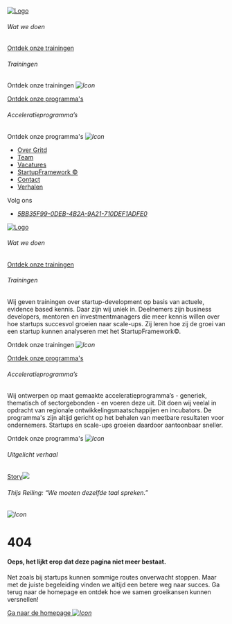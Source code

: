 [![Logo](https://gritd.nl/wp-content/themes/gritd/images/logo-white.svg)](https://gritd.nl/)

###### Wat we doen

[Ontdek onze trainingen](https://gritd.nl/training)

###### Trainingen

Ontdek onze trainingen _![Icon](https://gritd.nl/wp-content/themes/gritd/images/icon-arrow.svg)_

[Ontdek onze programma's](https://gritd.nl/programma/)

###### Acceleratieprogramma’s

Ontdek onze programma's _![Icon](https://gritd.nl/wp-content/themes/gritd/images/icon-arrow.svg)_

- [Over Gritd](https://gritd.nl/over/)
- [Team](https://gritd.nl/over#team)
- [Vacatures](https://gritd.nl/vacature/)
- [StartupFramework ©](https://gritd.nl/startup-framework/)
- [Contact](https://gritd.nl/contact/)
- [Verhalen](https://gritd.nl/verhaal/)

Volg ons

- [_5BB35F99-0DEB-4B2A-9A21-710DEF1ADFE0_](https://www.linkedin.com/company/gritd/)

[![Logo](https://gritd.nl/wp-content/themes/gritd/images/logo-white.svg)](https://gritd.nl/)

###### Wat we doen

[Ontdek onze trainingen](https://gritd.nl/training)

###### Trainingen

Wij geven trainingen over startup-development op basis van actuele, evidence based kennis. Daar zijn wij uniek in. Deelnemers zijn business developers, mentoren en investmentmanagers die meer kennis willen over hoe startups succesvol groeien naar scale-ups. Zij leren hoe zij de groei van een startup kunnen analyseren met het StartupFramework©.

Ontdek onze trainingen _![Icon](https://gritd.nl/wp-content/themes/gritd/images/icon-arrow.svg)_

[Ontdek onze programma's](https://gritd.nl/programma/)

###### Acceleratieprogramma’s

Wij ontwerpen op maat gemaakte acceleratieprogramma’s - generiek, thematisch of sectorgebonden - en voeren deze uit. Dit doen wij veelal in opdracht van regionale ontwikkelingsmaatschappijen en incubators. De programma's zijn altijd gericht op het behalen van meetbare resultaten voor ondernemers. Startups en scale-ups groeien daardoor aantoonbaar sneller.

Ontdek onze programma's _![Icon](https://gritd.nl/wp-content/themes/gritd/images/icon-arrow.svg)_

###### Uitgelicht verhaal

[Story](https://gritd.nl/verhaal/thijs-reiling-we-moeten-dezelfde-taal-spreken/)![](https://gritd.nl/wp-content/uploads/2024/07/Thijs-Reiling-Rabobank.jpg)

###### Thijs Reiling: “We moeten dezelfde taal spreken.”

_![Icon](https://gritd.nl/wp-content/themes/gritd/images/icon-arrow.svg)_

# 404

#### Oeps, het lijkt erop dat deze pagina niet meer bestaat.

Net zoals bij startups kunnen sommige routes onverwacht stoppen. Maar met de juiste begeleiding vinden we altijd een betere weg naar succes. Ga terug naar de homepage en ontdek hoe we samen groeikansen kunnen versnellen!

[Ga naar de homepage _![Icon](https://gritd.nl/wp-content/themes/gritd/images/icon-arrow.svg)_](https://gritd.nl/)